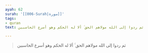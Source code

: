 ```yaml
---
ayah: 62
surah: '[[006-Surah|سورة]]'
tags:
- quran
text: ثم ردوا إلى الله مولاهم الحق ۚ ألا له الحكم وهو أسرع الحاسبين

---
```

> ثم ردوا إلى الله مولاهم الحق ۚ ألا له الحكم وهو أسرع الحاسبين

